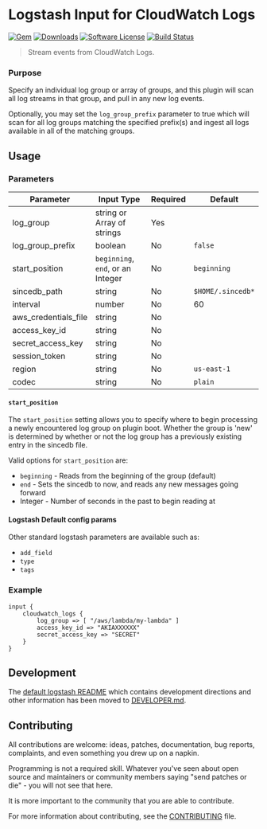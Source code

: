 # Logstash Input for CloudWatch Logs

[![Gem][ico-version]][link-rubygems]
[![Downloads][ico-downloads]][link-rubygems]
[![Software License][ico-license]](LICENSE.md)
[![Build Status][ico-travis]][link-travis]

> Stream events from CloudWatch Logs.

### Purpose
Specify an individual log group or array of groups, and this plugin will scan
all log streams in that group, and pull in any new log events.

Optionally, you may set the `log_group_prefix` parameter to true
which will scan for all log groups matching the specified prefix(s)
and ingest all logs available in all of the matching groups.

## Usage

### Parameters
| Parameter | Input Type | Required | Default |
|-----------|------------|----------|---------|
| log_group | string or Array of strings | Yes | |
| log_group_prefix | boolean | No | `false` |
| start_position | `beginning`, `end`, or an Integer | No | `beginning` |
| sincedb_path | string | No | `$HOME/.sincedb*` |
| interval | number | No | 60 |
| aws_credentials_file | string | No | |
| access_key_id | string | No | |
| secret_access_key | string | No | |
| session_token | string | No | |
| region | string | No | `us-east-1` |
| codec | string | No | `plain` |

#### `start_position`
The `start_position` setting allows you to specify where to begin processing
a newly encountered log group on plugin boot. Whether the group is 'new' is
determined by whether or not the log group has a previously existing entry in
the sincedb file.

Valid options for `start_position` are:
* `beginning` - Reads from the beginning of the group (default)
* `end` - Sets the sincedb to now, and reads any new messages going forward
* Integer - Number of seconds in the past to begin reading at

#### Logstash Default config params
Other standard logstash parameters are available such as:
* `add_field`
* `type`
* `tags`

### Example

    input {
        cloudwatch_logs {
            log_group => [ "/aws/lambda/my-lambda" ]
            access_key_id => "AKIAXXXXXX" 
            secret_access_key => "SECRET"
        }
    }

## Development
The [default logstash README](DEVELOPER.md) which contains development directions and other information has been moved to [DEVELOPER.md](DEVELOPER.md).

## Contributing

All contributions are welcome: ideas, patches, documentation, bug reports, complaints, and even something you drew up on a napkin.

Programming is not a required skill. Whatever you've seen about open source and maintainers or community members  saying "send patches or die" - you will not see that here.

It is more important to the community that you are able to contribute.

For more information about contributing, see the [CONTRIBUTING](https://github.com/elasticsearch/logstash/blob/master/CONTRIBUTING.md) file.

[ico-version]: https://img.shields.io/gem/v/logstash-input-cloudwatch_logs.svg?style=flat-square
[ico-downloads]: https://img.shields.io/gem/dt/logstash-input-cloudwatch_logs.svg?style=flat-square
[ico-license]: https://img.shields.io/badge/License-Apache%202.0-blue.svg?style=flat-square
[ico-travis]: https://img.shields.io/travis/tepez/logstash-input-cloudwatch-logs.svg?style=flat-square

[link-rubygems]: https://rubygems.org/gems/logstash-input-cloudwatch_logs
[link-travis]: https://travis-ci.org/tepez/logstash-input-cloudwatch-logs
